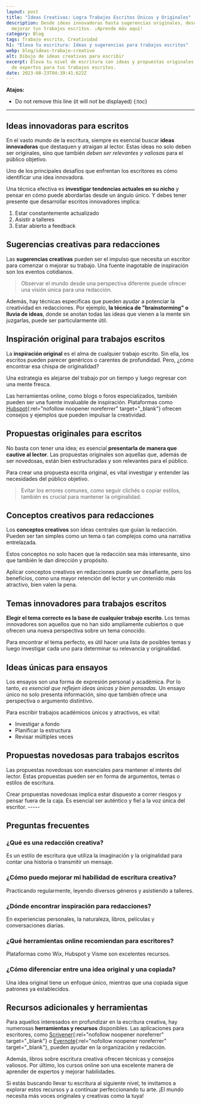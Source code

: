 ```yaml
---
layout: post
title: "Ideas Creativas: Logra Trabajos Escritos Únicos y Originales"
description: Desde ideas innovadoras hasta sugerencias originales, descubre cómo
  mejorar tus trabajos escritos. ¡Aprende más aquí!
category: Blog
tags: Trabajo escrito, Creatividad
h1: "Eleva tu escritura: Ideas y sugerencias para trabajos escritos"
webp: blog/ideas-trabajo-creativo
alt: Dibujo de ideas creativas para escribir
excerpt: Eleva tu nivel de escritura con ideas y propuestas originales. Consejos
  de expertos para tus trabajos escritos.
date: 2023-08-23T04:39:41.622Z
---
```

**Atajos:**

* Do not remove this line (it will not be displayed)
  {:toc}

- - -

## Ideas innovadoras para escritos

En el vasto mundo de la escritura, siempre es esencial buscar **ideas innovadoras** que destaquen y atraigan al lector. Estas ideas no solo deben ser originales, sino que también *deben ser relevantes y valiosas* para el público objetivo.

Uno de los principales desafíos que enfrentan los escritores es cómo identificar una idea innovadora.

Una técnica efectiva es **investigar tendencias actuales en su nicho** y pensar en cómo puede abordarlas desde un ángulo único. Y debes tener presente que desarrollar escritos innovadores implica:

1. Estar constantemente actualizado
2. Asistir a talleres
3. Estar abierto a feedback

## Sugerencias creativas para redacciones

Las **sugerencias creativas** pueden ser el impulso que necesita un escritor para comenzar o mejorar su trabajo. Una fuente inagotable de inspiración son los eventos cotidianos.

> Observar el mundo desde una perspectiva diferente puede ofrecer una visión única para una redacción.

Además, hay técnicas específicas que pueden ayudar a potenciar la creatividad en redacciones. Por ejemplo, **la técnica de "brainstorming" o lluvia de ideas**, donde se anotan todas las ideas que vienen a la mente sin juzgarlas, puede ser particularmente útil.

## Inspiración original para trabajos escritos

La **inspiración original** es el alma de cualquier trabajo escrito. Sin ella, los escritos pueden parecer genéricos o carentes de profundidad. Pero, ¿cómo encontrar esa chispa de originalidad?

Una estrategia es alejarse del trabajo por un tiempo y luego regresar con una mente fresca.

Las herramientas online, como blogs o foros especializados, también pueden ser una fuente invaluable de inspiración. Plataformas como [Hubspot](https://blog.hubspot.es/marketing/paginas-de-equipos-creativas){:rel="nofollow noopener noreferrer" target="_blank"} ofrecen consejos y ejemplos que pueden impulsar la creatividad.

## Propuestas originales para escritos

No basta con tener una idea; es esencial **presentarla de manera que cautive al lector**. Las propuestas originales son aquellas que, además de ser novedosas, están bien estructuradas y son relevantes para el público.

Para crear una propuesta escrita original, es vital investigar y entender las necesidades del público objetivo.

> Evitar los errores comunes, como seguir clichés o copiar estilos, también es crucial para mantener la originalidad.

## Conceptos creativos para redacciones

Los **conceptos creativos** son ideas centrales que guían la redacción. Pueden ser tan simples como un tema o tan complejos como una narrativa entrelazada.

Estos conceptos no solo hacen que la redacción sea más interesante, sino que también le dan dirección y propósito.

Aplicar conceptos creativos en redacciones puede ser desafiante, pero los beneficios, como una mayor retención del lector y un contenido más atractivo, bien valen la pena.

## Temas innovadores para trabajos escritos

**Elegir el tema correcto es la base de cualquier trabajo escrito**. Los temas innovadores son aquellos que no han sido ampliamente cubiertos o que ofrecen una nueva perspectiva sobre un tema conocido.

Para encontrar el tema perfecto, es útil hacer una lista de posibles temas y luego investigar cada uno para determinar su relevancia y originalidad.

## Ideas únicas para ensayos

Los ensayos son una forma de expresión personal y académica. Por lo tanto, *es esencial que reflejen ideas únicas y bien pensadas*. Un ensayo único no solo presenta información, sino que también ofrece una perspectiva o argumento distintivo.

Para escribir trabajos académicos únicos y atractivos, es vital:

* Investigar a fondo
* Planificar la estructura
* Revisar múltiples veces

## Propuestas novedosas para trabajos escritos

Las propuestas novedosas son esenciales para mantener el interés del lector. Estas propuestas pueden ser en forma de argumentos, temas o estilos de escritura.

Crear propuestas novedosas implica estar dispuesto a correr riesgos y pensar fuera de la caja. Es esencial ser auténtico y fiel a la voz única del escritor.
-﻿----

## Preguntas frecuentes

### ¿Qué es una redacción creativa?

Es un estilo de escritura que utiliza la imaginación y la originalidad para contar una historia o transmitir un mensaje.

### ¿Cómo puedo mejorar mi habilidad de escritura creativa?

Practicando regularmente, leyendo diversos géneros y asistiendo a talleres.

### ¿Dónde encontrar inspiración para redacciones?

En experiencias personales, la naturaleza, libros, películas y conversaciones diarias.

### ¿Qué herramientas online recomiendan para escritores?

Plataformas como Wix, Hubspot y Visme son excelentes recursos.

### ¿Cómo diferenciar entre una idea original y una copiada?

Una idea original tiene un enfoque único, mientras que una copiada sigue patrones ya establecidos.

## Recursos adicionales y herramientas

Para aquellos interesados en profundizar en la escritura creativa, hay numerosas **herramientas y recursos** disponibles. Las aplicaciones para escritores, como [Scrivener](https://scrivener.es/que-es-scrivener/){:rel="nofollow noopener noreferrer" target="_blank"} o [Evernote](https://evernote.com/intl/es){:rel="nofollow noopener noreferrer" target="_blank"}, pueden ayudar en la organización y redacción.

Además, libros sobre escritura creativa ofrecen técnicas y consejos valiosos. Por último, los cursos online son una excelente manera de aprender de expertos y mejorar habilidades.

Si estás buscando llevar tu escritura al siguiente nivel, te invitamos a explorar estos recursos y a continuar perfeccionando tu arte. ¡El mundo necesita más voces originales y creativas como la tuya!